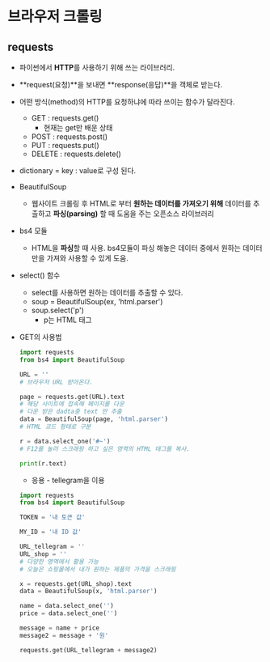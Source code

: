 # 브라우저 크롤링

## requests
- 파이썬에서 **HTTP**를 사용하기 위해 쓰는 라이브러리.
- **request(요청)**을 보내면 **response(응답)**을 객체로 받는다.
- 어떤 방식(method)의 HTTP를 요청하냐에 따라 쓰이는 함수가 달라진다.
  - GET : requests.get()
    - 현재는 get만 배운 상태
  - POST : requests.post()
  - PUT : requests.put()
  - DELETE : requests.delete()

- dictionary = key : value로 구성 된다.

- BeautifulSoup
  - 웹사이트 크롤링 후 HTML로 부터 **원하는 데이터를 가져오기 위해** 데이터를 추출하고 **파싱(parsing)** 할 때 도움을 주는 오픈소스 라이브러리
  
- bs4 모듈
  - HTML을 **파싱**할 때 사용. bs4모듈이 파싱 해놓은 데이터 중에서 원하는 데이터만을 가져와 사용할 수 있게 도움. 
- select() 함수
  - select를 사용하면 원하는 데이터를 추출할 수 있다.
  - soup = BeautifulSoup(ex, 'html.parser')
  - soup.select('p')
    - p는 HTML 태그


- GET의 사용법
  ```python
  import requests
  from bs4 import BeautifulSoup

  URL = ''
  # 브라우저 URL 받아온다.
  
  page = requests.get(URL).text
  # 해당 사이트에 접속해 페이지를 다운
  # 다운 받은 dadta중 text 만 추출
  data = BeautifulSoup(page, 'html.parser')
  # HTML 코드 형태로 구분
  
  r = data.select_one('#~')
  # F12를 눌러 스크래핑 하고 싶은 영역의 HTML 태그를 복사.

  print(r.text)
  ```

  - 응용 - tellegram을 이용
  ```python
  import requests
  from bs4 import BeautifulSoup

  TOKEN = '내 토큰 값'

  MY_ID = '내 ID 값'

  URL_tellegram = ''
  URL_shop = ''
  # 다양한 영역에서 활용 가능
  # 오늘은 쇼핑몰에서 내가 원하는 제품의 가격을 스크래핑

  x = requests.get(URL_shop).text
  data = BeautifulSoup(x, 'html.parser')

  name = data.select_one('')
  price = data.select_one('')

  message = name + price
  message2 = message + '원'

  requests.get(URL_tellegram + message2)
  ```